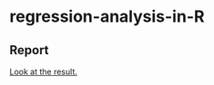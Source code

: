 # regression-analysis-in-R

## Report

[Look at the result.](https://sofi-bel.github.io/regression-analysis-in-R/)
